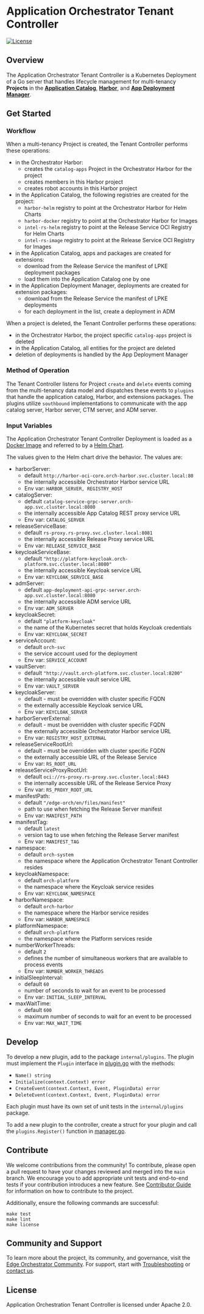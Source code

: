 <!---
  SPDX-FileCopyrightText: (C) 2025 Intel Corporation
  SPDX-License-Identifier: Apache-2.0
-->

# Application Orchestrator Tenant Controller

[![License](https://img.shields.io/badge/License-Apache%202.0-blue.svg)](https://opensource.org/licenses/Apache-2.0)

## Overview

The Application Orchestrator Tenant Controller is a Kubernetes Deployment of a Go server that handles lifecycle
management for multi-tenancy **Projects** in the **[Application Catalog]**, **[Harbor]**,
and **[App Deployment Manager]**.

## Get Started

### Workflow

When a multi-tenancy Project is created, the Tenant Controller performs these operations:

- in the Orchestrator Harbor:
  - creates the `catalog-apps` Project in the Orchestrator Harbor for the project
  - creates members in this Harbor project
  - creates robot accounts in this Harbor project
- in the Application Catalog, the following registries are created for the project:
  - `harbor-helm` registry to point at the Orchestrator Harbor for Helm Charts
  - `harbor-docker` registry to point at the Orchestrator Harbor for Images
  - `intel-rs-helm` registry to point at the Release Service OCI Registry for Helm Charts
  - `intel-rs-image` registry to point at the Release Service OCI Registry for Images
- in the Application Catalog, apps and packages are created for extensions:
  - download from the Release Service the manifest of LPKE deployment packages
  - load them into the Application Catalog one by one
- in the Application Deployment Manager, deployments are created for extension packages:
  - download from the Release Service the manifest of LPKE deployments
  - for each deployment in the list, create a deployment in ADM

When a project is deleted, the Tenant Controller performs these operations:

- in the Orchestrator Harbor, the project specific `catalog-apps` project is deleted
- in the Application Catalog, all entities for the project are deleted
- deletion of deployments is handled by the App Deployment Manager

### Method of Operation

The Tenant Controller listens for Project `create` and `delete` events coming from the multi-tenancy data model and
dispatches these events to `plugins` that handle the application catalog, Harbor, and extensions
packages. The plugins utilize `southbound` implementations to communicate with the app catalog server, Harbor server,
CTM server, and ADM server.

### Input Variables

The Application Orchestrator Tenant Controller Deployment is loaded as a [Docker Image](build/Dockerfile) and
referred to by a [Helm Chart](deploy/charts/app-orch-tenant-controller).

The values given to the Helm chart drive the behavior. The values are:

- harborServer:
  - default `http://harbor-oci-core.orch-harbor.svc.cluster.local:80`
  - the internally accessible Orchestrator Harbor service URL
  - Env var: `HARBOR_SERVER, REGISTRY_HOST`
- catalogServer:
  - default `catalog-service-grpc-server.orch-app.svc.cluster.local:8080`
  - the internally accessible App Catalog REST proxy service URL
  - Env var: `CATALOG_SERVER`
- releaseServiceBase:
  - default `rs-proxy.rs-proxy.svc.cluster.local:8081`
  - the internally accessible Release Proxy service URL
  - Env var: `RELEASE_SERVICE_BASE`
- keycloakServiceBase:
  - default `"http://platform-keycloak.orch-platform.svc.cluster.local:8080"`
  - the internally accessible Keycloak service URL
  - Env var: `KEYCLOAK_SERVICE_BASE`
- admServer:
  - default `app-deployment-api-grpc-server.orch-app.svc.cluster.local:8080`
  - the internally accessible ADM service URL
  - Env var: `ADM_SERVER`
- keycloakSecret:
  - default `"platform-keycloak"`
  - the name of the Kubernetes secret that holds Keycloak credentials
  - Env var: `KEYCLOAK_SECRET`
- serviceAccount:
  - default `orch-svc`
  - the service account used for the deployment
  - Env var: `SERVICE_ACCOUNT`
- vaultServer:
  - default `"http://vault.orch-platform.svc.cluster.local:8200"`
  - the internally accessible vault service URL
  - Env var: `VAULT_SERVER`
- keycloakServer:
  - default - must be overridden with cluster specific FQDN
  - the externally accessible Keycloak service URL
  - Env var: `KEYCLOAK_SERVER`
- harborServerExternal:
  - default - must be overridden with cluster specific FQDN
  - the externally accessible Orchestrator Harbor service URL
  - Env var: `REGISTRY_HOST_EXTERNAL`
- releaseServiceRootUrl:
  - default - must be overridden with cluster specific FQDN
  - the externally accessible URL of the Release Service
  - Env var: `RS_ROOT_URL`
- releaseServiceProxyRootUrl:
  - default `oci://rs-proxy.rs-proxy.svc.cluster.local:8443`
  - the internally accessible URL of the Release Service Proxy
  - Env var: `RS_PROXY_ROOT_URL`
- manifestPath:
  - default `"/edge-orch/en/files/manifest"`
  - path to use when fetching the Release Server manifest
  - Env var: `MANIFEST_PATH`
- manifestTag:
  - default `latest`
  - version tag to use when fetching the Release Server manifest
  - Env var: `MANIFEST_TAG`
- namespace:
  - default `orch-system`
  - the namespace where the Application Orchestrator Tenant Controller resides
- keycloakNamespace:
  - default `orch-platform`
  - the namespace where the Keycloak service resides
  - Env var: `KEYCLOAK_NAMESPACE`
- harborNamespace:
  - default `orch-harbor`
  - the namespace where the Harbor service resides
  - Env var: `HARBOR_NAMESPACE`
- platformNamespace:
  - default `orch-platform`
  - the namespace where the Platform services reside
- numberWorkerThreads:
  - default `2`
  - defines the number of simultaneous workers that are available to process events
  - Env var: `NUMBER_WORKER_THREADS`
- initialSleepInterval:
  - default `60`
  - number of seconds to wait for an event to be processed
  - Env var: `INITIAL_SLEEP_INTERVAL`
- maxWaitTime:
  - default `600`
  - maximum number of seconds to wait for an event to be processed
  - Env var: `MAX_WAIT_TIME`

## Develop

To develop a new plugin, add to the package `internal/plugins`. The plugin must implement the `Plugin` interface
in [plugin.go](internal/plugins/plugin.go) with the methods:

- `Name() string`
- `Initialize(context.Context) error`
- `CreateEvent(context.Context, Event, PluginData) error`
- `DeleteEvent(context.Context, Event, PluginData) error`

Each plugin must have its own set of unit tests in the `internal/plugins` package.

To add a new plugin to the controller, create a struct for your plugin and call the `plugins.Register()` function
in [manager.go](internal/manager/manager.go).

## Contribute

We welcome contributions from the community! To contribute, please open a pull request to have your changes reviewed
and merged into the `main` branch. We encourage you to add appropriate unit tests and end-to-end tests if
your contribution introduces a new feature. See [Contributor Guide] for information on how to contribute to the project.

Additionally, ensure the following commands are successful:

```shell
make test
make lint
make license
```

## Community and Support

To learn more about the project, its community, and governance, visit the [Edge Orchestrator Community](https://github.com/open-edge-platform).
For support, start with [Troubleshooting](https://github.com/open-edge-platform) or [contact us](https://github.com/open-edge-platform).

## License

Application Orchestration Tenant Controller is licensed under Apache 2.0.

[Application Catalog]: https://github.com/open-edge-platform/app-orch-catalog
[App Deployment Manager]: https://github.com/open-edge-platform/app-orch-deployment/tree/main/app-deployment-manager
[Harbor]: https://goharbor.io
[Contributor Guide]: https://docs.openedgeplatform.intel.com/edge-manage-docs/main/developer_guide/contributor_guide/index.html
